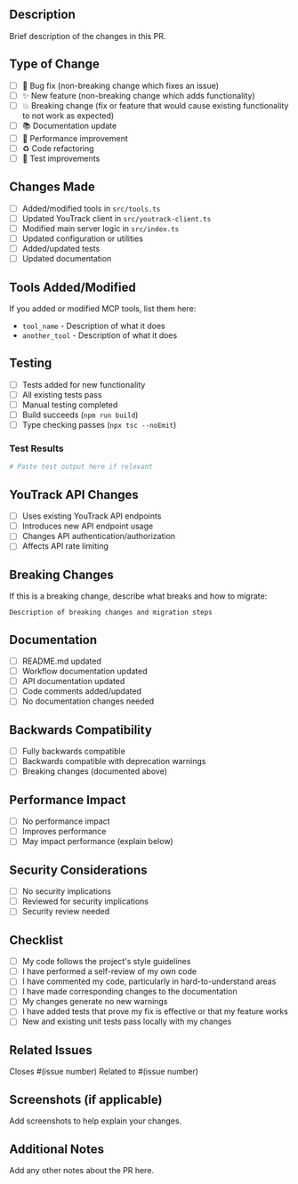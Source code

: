## Description
Brief description of the changes in this PR.

## Type of Change
- [ ] 🐛 Bug fix (non-breaking change which fixes an issue)
- [ ] ✨ New feature (non-breaking change which adds functionality)
- [ ] 💥 Breaking change (fix or feature that would cause existing functionality to not work as expected)
- [ ] 📚 Documentation update
- [ ] 🔧 Performance improvement
- [ ] ♻️ Code refactoring
- [ ] 🧪 Test improvements

## Changes Made
- [ ] Added/modified tools in `src/tools.ts`
- [ ] Updated YouTrack client in `src/youtrack-client.ts`
- [ ] Modified main server logic in `src/index.ts`
- [ ] Updated configuration or utilities
- [ ] Added/updated tests
- [ ] Updated documentation

## Tools Added/Modified
If you added or modified MCP tools, list them here:

- `tool_name` - Description of what it does
- `another_tool` - Description of what it does

## Testing
- [ ] Tests added for new functionality
- [ ] All existing tests pass
- [ ] Manual testing completed
- [ ] Build succeeds (`npm run build`)
- [ ] Type checking passes (`npx tsc --noEmit`)

### Test Results
```bash
# Paste test output here if relevant
```

## YouTrack API Changes
- [ ] Uses existing YouTrack API endpoints
- [ ] Introduces new API endpoint usage
- [ ] Changes API authentication/authorization
- [ ] Affects API rate limiting

## Breaking Changes
If this is a breaking change, describe what breaks and how to migrate:

```
Description of breaking changes and migration steps
```

## Documentation
- [ ] README.md updated
- [ ] Workflow documentation updated
- [ ] API documentation updated
- [ ] Code comments added/updated
- [ ] No documentation changes needed

## Backwards Compatibility
- [ ] Fully backwards compatible
- [ ] Backwards compatible with deprecation warnings
- [ ] Breaking changes (documented above)

## Performance Impact
- [ ] No performance impact
- [ ] Improves performance
- [ ] May impact performance (explain below)

## Security Considerations
- [ ] No security implications
- [ ] Reviewed for security implications
- [ ] Security review needed

## Checklist
- [ ] My code follows the project's style guidelines
- [ ] I have performed a self-review of my own code
- [ ] I have commented my code, particularly in hard-to-understand areas
- [ ] I have made corresponding changes to the documentation
- [ ] My changes generate no new warnings
- [ ] I have added tests that prove my fix is effective or that my feature works
- [ ] New and existing unit tests pass locally with my changes

## Related Issues
Closes #(issue number)
Related to #(issue number)

## Screenshots (if applicable)
Add screenshots to help explain your changes.

## Additional Notes
Add any other notes about the PR here.
